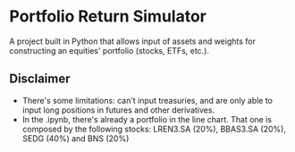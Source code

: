 # Portfolio Return Simulator
 A project built in Python that allows input of assets and weights for constructing an equities' portfolio (stocks, ETFs, etc.).
## Disclaimer
- There's some limitations: can't input treasuries, and are only able to input long positions in futures and other derivatives.
- In the .ipynb, there's already a portfolio in the line chart. That one is composed by the following stocks: LREN3.SA (20%), BBAS3.SA (20%), SEDG (40%) and BNS (20%)
